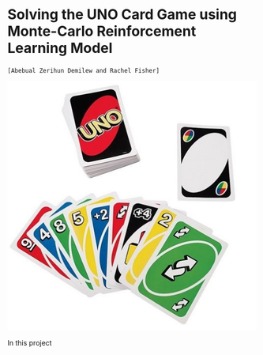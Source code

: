 # Solving the UNO Card Game using Monte-Carlo Reinforcement Learning Model
`[Abebual Zerihun Demilew and Rachel Fisher]`

![UNO Card Game](https://github.com/abebual/monte-carlo-reinforcement-learning-model/blob/main/uno.jpg) 

In this project 

